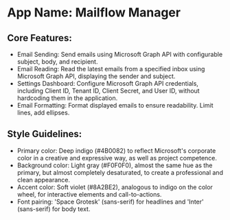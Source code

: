 # **App Name**: Mailflow Manager

## Core Features:

- Email Sending: Send emails using Microsoft Graph API with configurable subject, body, and recipient.
- Email Reading: Read the latest emails from a specified inbox using Microsoft Graph API, displaying the sender and subject.
- Settings Dashboard: Configure Microsoft Graph API credentials, including Client ID, Tenant ID, Client Secret, and User ID, without hardcoding them in the application.
- Email Formatting: Format displayed emails to ensure readability. Limit lines, add ellipses.

## Style Guidelines:

- Primary color: Deep indigo (#4B0082) to reflect Microsoft's corporate color in a creative and expressive way, as well as project competence.
- Background color: Light gray (#F0F0F0), almost the same hue as the primary, but almost completely desaturated, to create a professional and clean appearance.
- Accent color: Soft violet (#8A2BE2), analogous to indigo on the color wheel, for interactive elements and call-to-actions.
- Font pairing: 'Space Grotesk' (sans-serif) for headlines and 'Inter' (sans-serif) for body text.